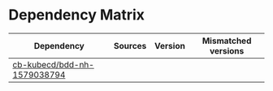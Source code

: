 # Dependency Matrix

Dependency | Sources | Version | Mismatched versions
---------- | ------- | ------- | -------------------
[cb-kubecd/bdd-nh-1579038794](https://github.com/cb-kubecd/bdd-nh-1579038794.git) |  | []() | 
